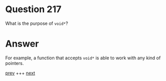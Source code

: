 
# Question 217



What is the purpose of `void*`?


# Answer



For example, a function that accepts `void*` is able to work with any kind of pointers.


[prev](216.md) +++ [next](218.md)
